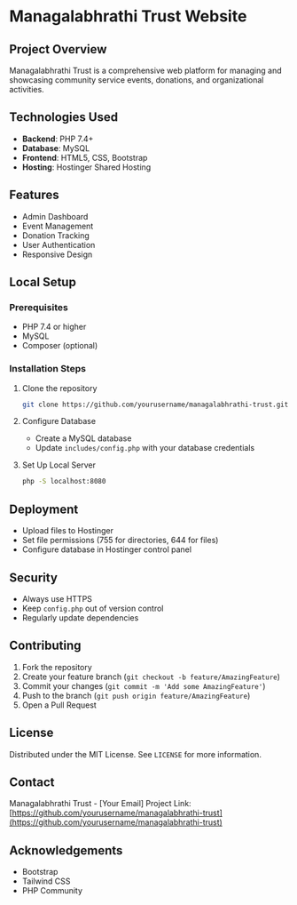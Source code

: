 # Managalabhrathi Trust Website

## Project Overview
Managalabhrathi Trust is a comprehensive web platform for managing and showcasing community service events, donations, and organizational activities.

## Technologies Used
- **Backend**: PHP 7.4+
- **Database**: MySQL
- **Frontend**: HTML5, CSS, Bootstrap
- **Hosting**: Hostinger Shared Hosting

## Features
- Admin Dashboard
- Event Management
- Donation Tracking
- User Authentication
- Responsive Design

## Local Setup

### Prerequisites
- PHP 7.4 or higher
- MySQL
- Composer (optional)

### Installation Steps
1. Clone the repository
   ```bash
   git clone https://github.com/yourusername/managalabhrathi-trust.git
   ```

2. Configure Database
   - Create a MySQL database
   - Update `includes/config.php` with your database credentials

3. Set Up Local Server
   ```bash
   php -S localhost:8080
   ```

## Deployment
- Upload files to Hostinger
- Set file permissions (755 for directories, 644 for files)
- Configure database in Hostinger control panel

## Security
- Always use HTTPS
- Keep `config.php` out of version control
- Regularly update dependencies

## Contributing
1. Fork the repository
2. Create your feature branch (`git checkout -b feature/AmazingFeature`)
3. Commit your changes (`git commit -m 'Add some AmazingFeature'`)
4. Push to the branch (`git push origin feature/AmazingFeature`)
5. Open a Pull Request

## License
Distributed under the MIT License. See `LICENSE` for more information.

## Contact
Managalabhrathi Trust - [Your Email]
Project Link: [https://github.com/yourusername/managalabhrathi-trust](https://github.com/yourusername/managalabhrathi-trust)

## Acknowledgements
- Bootstrap
- Tailwind CSS
- PHP Community
